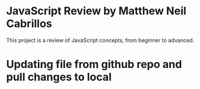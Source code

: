 # JavaScript Review by Matthew Neil Cabrillos
This project is a review of JavaScript concepts, from beginner to advanced.

# Updating file from github repo and pull changes to local

 
